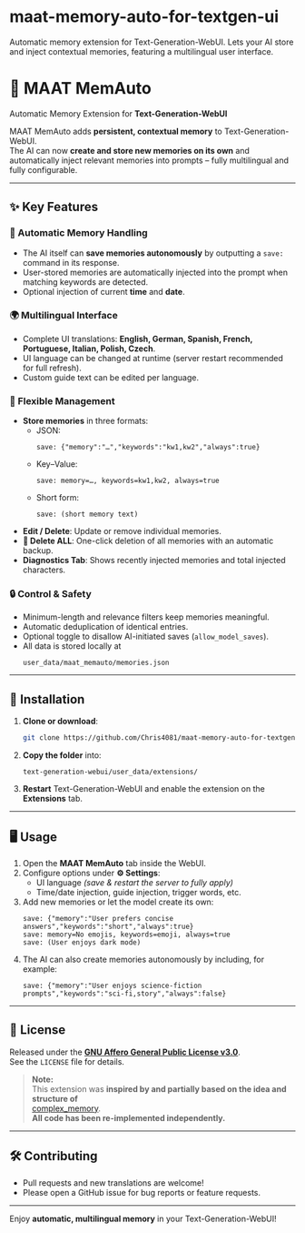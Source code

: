 # maat-memory-auto-for-textgen-ui
Automatic memory extension for Text-Generation-WebUI. Lets your AI store and inject contextual memories, featuring a multilingual user interface.

# 🧠 MAAT MemAuto  
Automatic Memory Extension for **Text-Generation-WebUI**

MAAT MemAuto adds **persistent, contextual memory** to Text-Generation-WebUI.  
The AI can now **create and store new memories on its own** and automatically inject relevant memories into prompts – fully multilingual and fully configurable.

---

## ✨ Key Features

### 🔄 Automatic Memory Handling
* The AI itself can **save memories autonomously** by outputting a `save:` command in its response.
* User-stored memories are automatically injected into the prompt when matching keywords are detected.
* Optional injection of current **time** and **date**.

### 🌍 Multilingual Interface
* Complete UI translations: **English, German, Spanish, French, Portuguese, Italian, Polish, Czech**.
* UI language can be changed at runtime (server restart recommended for full refresh).
* Custom guide text can be edited per language.

### 🧩 Flexible Management
* **Store memories** in three formats:
  * JSON:  
    ```text
    save: {"memory":"…","keywords":"kw1,kw2","always":true}
    ```
  * Key–Value:  
    ```text
    save: memory=…, keywords=kw1,kw2, always=true
    ```
  * Short form:  
    ```text
    save: (short memory text)
    ```
* **Edit / Delete**: Update or remove individual memories.
* **🧨 Delete ALL**: One-click deletion of all memories with an automatic backup.
* **Diagnostics Tab**: Shows recently injected memories and total injected characters.

### 🔒 Control & Safety
* Minimum-length and relevance filters keep memories meaningful.
* Automatic deduplication of identical entries.
* Optional toggle to disallow AI-initiated saves (`allow_model_saves`).
* All data is stored locally at  
  ```
  user_data/maat_memauto/memories.json
  ```

---

## 🚀 Installation

1. **Clone or download**:
   ```bash
   git clone https://github.com/Chris4081/maat-memory-auto-for-textgen-ui.git
   ```

2. **Copy the folder** into:
   ```
   text-generation-webui/user_data/extensions/
   ```

3. **Restart** Text-Generation-WebUI and enable the extension on the **Extensions** tab.

---

## 🖥️ Usage

1. Open the **MAAT MemAuto** tab inside the WebUI.  
2. Configure options under **⚙️ Settings**:
   * UI language *(save & restart the server to fully apply)*  
   * Time/date injection, guide injection, trigger words, etc.  
3. Add new memories or let the model create its own:
   ```text
   save: {"memory":"User prefers concise answers","keywords":"short","always":true}
   save: memory=No emojis, keywords=emoji, always=true
   save: (User enjoys dark mode)
   ```
4. The AI can also create memories autonomously by including, for example:
   ```text
   save: {"memory":"User enjoys science-fiction prompts","keywords":"sci-fi,story","always":false}
   ```

---

## 📜 License

Released under the **[GNU Affero General Public License v3.0](https://www.gnu.org/licenses/agpl-3.0.html)**.  
See the `LICENSE` file for details.

> **Note:**  
> This extension was **inspired by and partially based on the idea and structure of**  
> [complex_memory](https://github.com/theubie/complex_memory).  
> **All code has been re-implemented independently.**

---

## 🛠️ Contributing
* Pull requests and new translations are welcome!  
* Please open a GitHub issue for bug reports or feature requests.

---

Enjoy **automatic, multilingual memory** in your Text-Generation-WebUI!
